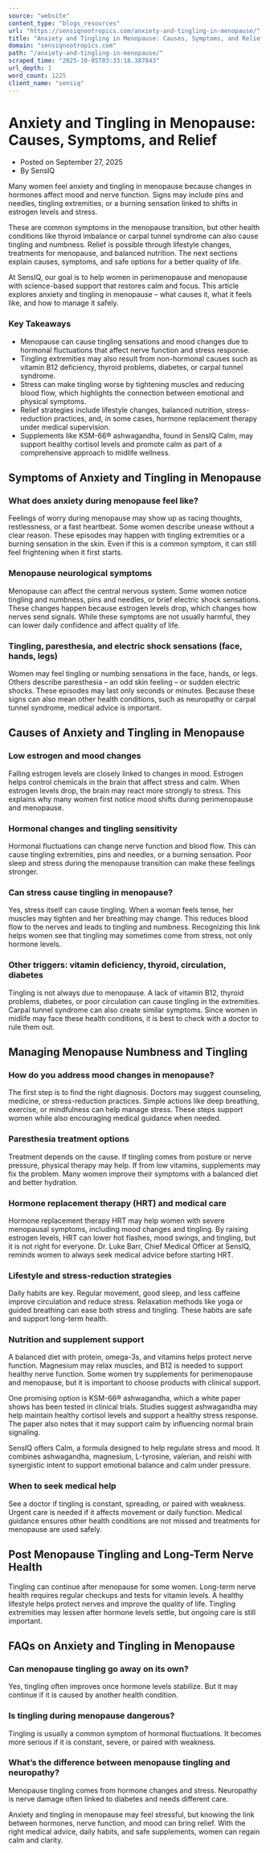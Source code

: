 ```yaml
---
source: "website"
content_type: "blogs_resources"
url: "https://sensiqnootropics.com/anxiety-and-tingling-in-menopause/"
title: "Anxiety and Tingling in Menopause: Causes, Symptoms, and Relief"
domain: "sensiqnootropics.com"
path: "/anxiety-and-tingling-in-menopause/"
scraped_time: "2025-10-05T03:33:18.387843"
url_depth: 1
word_count: 1225
client_name: "sensiq"
---
```


# Anxiety and Tingling in Menopause: Causes, Symptoms, and Relief

*   Posted on September 27, 2025
*   By SensIQ

Many women feel anxiety and tingling in menopause because changes in hormones affect mood and nerve function. Signs may include pins and needles, tingling extremities, or a burning sensation linked to shifts in estrogen levels and stress.

These are common symptoms in the menopause transition, but other health conditions like thyroid imbalance or carpal tunnel syndrome can also cause tingling and numbness. Relief is possible through lifestyle changes, treatments for menopause, and balanced nutrition. The next sections explain causes, symptoms, and safe options for a better quality of life.

At SensIQ, our goal is to help women in perimenopause and menopause with science-based support that restores calm and focus. This article explores anxiety and tingling in menopause – what causes it, what it feels like, and how to manage it safely.

### Key Takeaways

*   Menopause can cause tingling sensations and mood changes due to hormonal fluctuations that affect nerve function and stress response.
*   Tingling extremities may also result from non-hormonal causes such as vitamin B12 deficiency, thyroid problems, diabetes, or carpal tunnel syndrome.
*   Stress can make tingling worse by tightening muscles and reducing blood flow, which highlights the connection between emotional and physical symptoms.
*   Relief strategies include lifestyle changes, balanced nutrition, stress-reduction practices, and, in some cases, hormone replacement therapy under medical supervision.
*   Supplements like KSM-66® ashwagandha, found in SensIQ Calm, may support healthy cortisol levels and promote calm as part of a comprehensive approach to midlife wellness.

## Symptoms of Anxiety and Tingling in Menopause

### What does anxiety during menopause feel like?

Feelings of worry during menopause may show up as racing thoughts, restlessness, or a fast heartbeat. Some women describe unease without a clear reason. These episodes may happen with tingling extremities or a burning sensation in the skin. Even if this is a common symptom, it can still feel frightening when it first starts.

### Menopause neurological symptoms

Menopause can affect the central nervous system. Some women notice tingling and numbness, pins and needles, or brief electric shock sensations. These changes happen because estrogen levels drop, which changes how nerves send signals. While these symptoms are not usually harmful, they can lower daily confidence and affect quality of life.

### Tingling, paresthesia, and electric shock sensations (face, hands, legs)

Women may feel tingling or numbing sensations in the face, hands, or legs. Others describe paresthesia – an odd skin feeling – or sudden electric shocks. These episodes may last only seconds or minutes. Because these signs can also mean other health conditions, such as neuropathy or carpal tunnel syndrome, medical advice is important.

## Causes of Anxiety and Tingling in Menopause

### Low estrogen and mood changes

Falling estrogen levels are closely linked to changes in mood. Estrogen helps control chemicals in the brain that affect stress and calm. When estrogen levels drop, the brain may react more strongly to stress. This explains why many women first notice mood shifts during perimenopause and menopause.

### Hormonal changes and tingling sensitivity

Hormonal fluctuations can change nerve function and blood flow. This can cause tingling extremities, pins and needles, or a burning sensation. Poor sleep and stress during the menopause transition can make these feelings stronger.

### Can stress cause tingling in menopause?

Yes, stress itself can cause tingling. When a woman feels tense, her muscles may tighten and her breathing may change. This reduces blood flow to the nerves and leads to tingling and numbness. Recognizing this link helps women see that tingling may sometimes come from stress, not only hormone levels.

### Other triggers: vitamin deficiency, thyroid, circulation, diabetes

Tingling is not always due to menopause. A lack of vitamin B12, thyroid problems, diabetes, or poor circulation can cause tingling in the extremities. Carpal tunnel syndrome can also create similar symptoms. Since women in midlife may face these health conditions, it is best to check with a doctor to rule them out.

## Managing Menopause Numbness and Tingling

### How do you address mood changes in menopause?

The first step is to find the right diagnosis. Doctors may suggest counseling, medicine, or stress-reduction practices. Simple actions like deep breathing, exercise, or mindfulness can help manage stress. These steps support women while also encouraging medical guidance when needed.

### Paresthesia treatment options

Treatment depends on the cause. If tingling comes from posture or nerve pressure, physical therapy may help. If from low vitamins, supplements may fix the problem. Many women improve their symptoms with a balanced diet and better hydration.

### Hormone replacement therapy (HRT) and medical care

Hormone replacement therapy HRT may help women with severe menopausal symptoms, including mood changes and tingling. By raising estrogen levels, HRT can lower hot flashes, mood swings, and tingling, but it is not right for everyone. Dr. Luke Barr, Chief Medical Officer at SensIQ, reminds women to always seek medical advice before starting HRT.

### Lifestyle and stress-reduction strategies

Daily habits are key. Regular movement, good sleep, and less caffeine improve circulation and reduce stress. Relaxation methods like yoga or guided breathing can ease both stress and tingling. These habits are safe and support long-term health.

### Nutrition and supplement support

A balanced diet with protein, omega-3s, and vitamins helps protect nerve function. Magnesium may relax muscles, and B12 is needed to support healthy nerve function. Some women try supplements for perimenopause and menopause, but it is important to choose products with clinical support.

One promising option is KSM-66® ashwagandha, which a white paper shows has been tested in clinical trials. Studies suggest ashwagandha may help maintain healthy cortisol levels and support a healthy stress response. The paper also notes that it may support calm by influencing normal brain signaling.

SensIQ offers Calm, a formula designed to help regulate stress and mood. It combines ashwagandha, magnesium, L-tyrosine, valerian, and reishi with synergistic intent to support emotional balance and calm under pressure.

### When to seek medical help

See a doctor if tingling is constant, spreading, or paired with weakness. Urgent care is needed if it affects movement or daily function. Medical guidance ensures other health conditions are not missed and treatments for menopause are used safely.

## Post Menopause Tingling and Long-Term Nerve Health

Tingling can continue after menopause for some women. Long-term nerve health requires regular checkups and tests for vitamin levels. A healthy lifestyle helps protect nerves and improve the quality of life. Tingling extremities may lessen after hormone levels settle, but ongoing care is still important.

## FAQs on Anxiety and Tingling in Menopause

### Can menopause tingling go away on its own?

Yes, tingling often improves once hormone levels stabilize. But it may continue if it is caused by another health condition.

### Is tingling during menopause dangerous?

Tingling is usually a common symptom of hormonal fluctuations. It becomes more serious if it is constant, severe, or paired with weakness.

### What’s the difference between menopause tingling and neuropathy?

Menopause tingling comes from hormone changes and stress. Neuropathy is nerve damage often linked to diabetes and needs different care.

Anxiety and tingling in menopause may feel stressful, but knowing the link between hormones, nerve function, and mood can bring relief. With the right medical advice, daily habits, and safe supplements, women can regain calm and clarity.